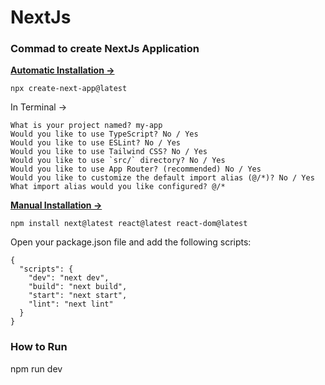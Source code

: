 # NextJs
### Commad to create NextJs Application
<b><u>Automatic Installation -> </u></b>
```
npx create-next-app@latest
```
In Terminal ->
```
What is your project named? my-app
Would you like to use TypeScript? No / Yes
Would you like to use ESLint? No / Yes
Would you like to use Tailwind CSS? No / Yes
Would you like to use `src/` directory? No / Yes
Would you like to use App Router? (recommended) No / Yes
Would you like to customize the default import alias (@/*)? No / Yes
What import alias would you like configured? @/*
```

<b><u>Manual Installation -></u></b>
```
npm install next@latest react@latest react-dom@latest
```
Open your package.json file and add the following scripts: 
```
{
  "scripts": {
    "dev": "next dev",
    "build": "next build",
    "start": "next start",
    "lint": "next lint"
  }
}
```

### How to Run 
npm run dev